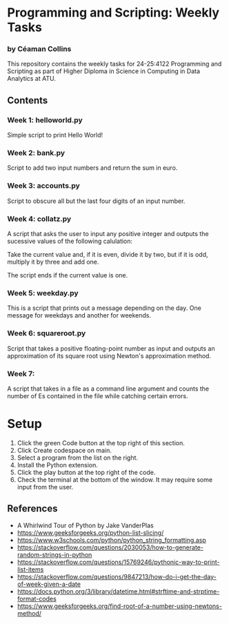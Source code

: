 # Programming and Scripting: Weekly Tasks
### by Céaman Collins

This repository contains the weekly tasks for 24-25:4122 Programming and Scripting as part of Higher Diploma in Science in Computing in Data Analytics at ATU.

## Contents

### Week 1: helloworld.py 

Simple script to print Hello World!

### Week 2: bank.py

Script to add two input numbers and return the sum in euro.

### Week 3: accounts.py

Script to obscure all but the last four digits of an input number.

### Week 4: collatz.py

A script that asks the user to input any positive integer and outputs the sucessive values of the following calulation:

Take the current value and, if it is even, divide it by two, but if it is odd, multiply it by three and add one.

The script ends if the current value is one.

### Week 5: weekday.py

This is a script that prints out a message depending on the day. One message for weekdays and another for weekends.

### Week 6: squareroot.py

Script that takes a positive floating-point number as input and outputs an approximation of its square root using Newton's approximation method.

### Week 7: 

A script that takes in a file as a command line argument and counts the number of Es contained in the file while catching certain errors.

# Setup

1. Click the green Code button at the top right of this section.
2. Click Create codespace on main.
3. Select a program from the list on the right.
4. Install the Python extension.
5. Click the play button at the top right of the code.
6. Check the terminal at the bottom of the window. It may require some input from the user.

## References

- A Whirlwind Tour of Python by Jake VanderPlas
- https://www.geeksforgeeks.org/python-list-slicing/
- https://www.w3schools.com/python/python_string_formatting.asp
- https://stackoverflow.com/questions/2030053/how-to-generate-random-strings-in-python
- https://stackoverflow.com/questions/15769246/pythonic-way-to-print-list-items
- https://stackoverflow.com/questions/9847213/how-do-i-get-the-day-of-week-given-a-date
- https://docs.python.org/3/library/datetime.html#strftime-and-strptime-format-codes
- https://www.geeksforgeeks.org/find-root-of-a-number-using-newtons-method/